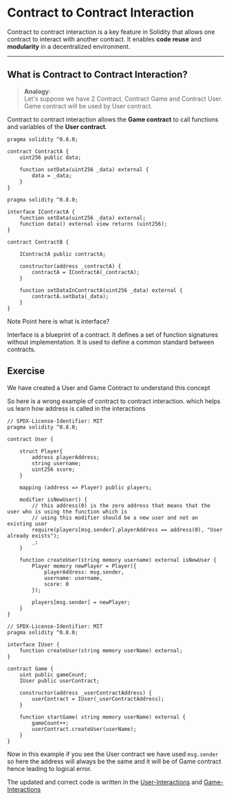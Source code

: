 # Contract to Contract Interaction

Contract to contract interaction is a key feature in Solidity that allows one contract to interact with another contract. It enables **code reuse** and **modularity** in a decentralized environment.

---

## **What is Contract to Contract Interaction?**

> **Analogy**:  
> Let's suppose we have 2 Contract. Contract Game and Contract User.  
> Game contract will be used by User contract.

Contract to contract interaction allows the **Game contract** to call functions and variables of the **User contract**.

```solidity title="ContractA.sol"
pragma solidity ^0.8.0;

contract ContractA {
    uint256 public data;

    function setData(uint256 _data) external {
        data = _data;
    }
}
```

```solidity title="ContractB.sol"
pragma solidity ^0.8.0;

interface IContractA {
    function setData(uint256 _data) external;
    function data() external view returns (uint256);
}

contract ContractB {

    IContractA public contractA;

    constructor(address _contractA) {
        contractA = IContractA(_contractA);
    }

    function setDataInContractA(uint256 _data) external {
        contractA.setData(_data);
    }
}
```

Note Point here is what is interface?

Interface is a blueprint of a contract. It defines a set of function signatures without implementation. It is used to define a common standard between contracts.


## Exercise

We have created a User and Game Contract to understand this concept


So here is a wrong example of contract to contract interaction.
which helps us learn how address is called in the interactions

```solidity title="User-Interactions.sol"
// SPDX-License-Identifier: MIT
pragma solidity ^0.8.0;

contract User {

    struct Player{
        address playerAddress;
        string username;
        uint256 score;
    }

    mapping (address => Player) public players;

    modifier isNewUser() {
        // this address(0) is the zero address that means that the user who is using the function which is 
        // using this modifier should be a new user and not an existing user
        require(players[msg.sender].playerAddress == address(0), "User already exists");
        _;
    }

    function createUser(string memory username) external isNewUser {
        Player memory newPlayer = Player({
            playerAddress: msg.sender,
            username: username,
            score: 0
        });

        players[msg.sender] = newPlayer;
    }
}
```

```solidity title="Game-Interactions.sol"
// SPDX-License-Identifier: MIT
pragma solidity ^0.8.0;

interface IUser {
    function createUser(string memory userName) external;
}

contract Game {
    uint public gameCount;
    IUser public userContract;

    constructor(address _userContractAddress) {
        userContract = IUser(_userContractAddress);
    }

    function startGame( string memory userName) external {
        gameCount++;
        userContract.createUser(userName);
    }
}
```

Now in this example if you see the User contract we have used `msg.sender` so here the address will always be the same and it will be of Game contract hence leading to logical error. 

The updated and correct code is written in the [User-Interactions](../../contracts/interactions/User-Interactions.sol) and [Game-Interactions](../../contracts/interactions/Game-Interactions.sol)